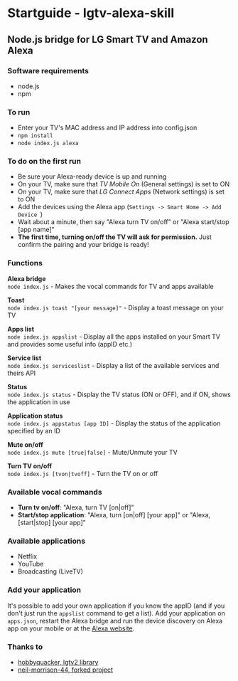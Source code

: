 # Startguide - lgtv-alexa-skill
## Node.js bridge for LG Smart TV and Amazon Alexa

### Software requirements
- node.js
- npm

### To run
- Enter your TV's MAC address and IP address into config.json
- `npm install`
- `node index.js alexa`

### To do on the first run
- Be sure your Alexa-ready device is up and running
- On your TV, make sure that _TV Mobile On_ (General settings) is set to ON
- On your TV, make sure that _LG Connect Apps_ (Network settings) is set to ON
- Add the devices using the Alexa app (`Settings -> Smart Home -> Add Device `)
- Wait about a minute, then say "Alexa turn TV on/off" or "Alexa start/stop [app name]"
- **The first time, turning on/off the TV will ask for permission.** Just confirm the pairing and your bridge is ready!

### Functions
**Alexa bridge**<br/>
`node index.js` - Makes the vocal commands for TV and apps available

**Toast**<br/>
`node index.js toast "[your message]"` - Display a toast message on your TV

**Apps list**<br/> 
`node index.js appslist` - Display all the apps installed on your Smart TV and provides some useful info (appID etc.)

**Service list**<br/>
`node index.js serviceslist` - Display a list of the available services and theirs API

**Status**<br/>
`node index.js status` - Display the TV status (ON or OFF), and if ON, shows the application in use

**Application status**<br/>
`node index.js appstatus [app ID]` - Display the status of the application specified by an ID

**Mute on/off**<br/>
`node index.js mute [true|false]` - Mute/Unmute your TV

**Turn TV on/off**<br/>
`node index.js [tvon|tvoff]` - Turn the TV on or off

### Available vocal commands
- **Turn tv on/off**: "Alexa, turn TV [on|off]"
- **Start/stop application**: "Alexa, turn \[on|off\] \[your app\]" or "Alexa,\[start|stop\] \[your app\]"

### Available applications
- Netflix
- YouTube
- Broadcasting (LiveTV)

### Add your application
It's possible to add your own application if you know the appID (and if you don't just run the `appslist` command to get a list).
Add your application on `apps.json`, restart the Alexa bridge and run the device discovery on Alexa app on your mobile or at the 
[Alexa website](https://alexa.amazon.com).

### Thanks to
- [hobbyquacker, lgtv2 library](https://github.com/hobbyquaker/lgtv2)
- [neil-morrison-44, forked project](https://github.com/neil-morrison44/lg-alexa-node)



